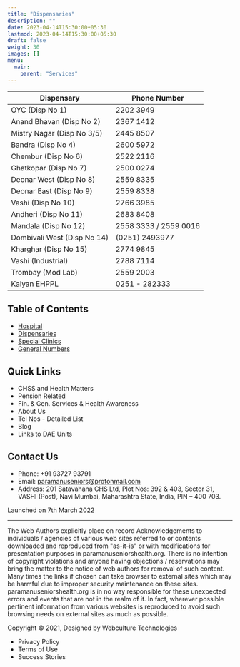 ```yaml
---
title: "Dispensaries"
description: ""
date: 2023-04-14T15:30:00+05:30
lastmod: 2023-04-14T15:30:00+05:30
draft: false
weight: 30
images: []
menu:
  main:
    parent: "Services"
---
```


| Dispensary | Phone Number |
|------------|--------------|
| OYC (Disp No 1) | 2202 3949 |
| Anand Bhavan (Disp No 2) | 2367 1412 |
| Mistry Nagar (Disp No 3/5) | 2445 8507 |
| Bandra (Disp No 4) | 2600 5972 |
| Chembur (Disp No 6) | 2522 2116 |
| Ghatkopar (Disp No 7) | 2500 0274 |
| Deonar West (Disp No 8) | 2559 8335 |
| Deonar East (Disp No 9) | 2559 8338 |
| Vashi (Disp No 10) | 2766 3985 |
| Andheri (Disp No 11) | 2683 8408 |
| Mandala (Disp No 12) | 2558 3333 / 2559 0016 |
| Dombivali West (Disp No 14) | (0251) 2493977 |
| Kharghar (Disp No 15) | 2774 9845 |
| Vashi (Industrial) | 2788 7114 |
| Trombay (Mod Lab) | 2559 2003 |
| Kalyan EHPPL | 0251 - 282333 |

## Table of Contents

- [Hospital](telephone-nimbers.html)
- [Dispensaries](dispensaries.html)
- [Special Clinics](special-clinics.html)
- [General Numbers](general-numbers.html)

## Quick Links

- CHSS and Health Matters
- Pension Related
- Fin. & Gen. Services & Health Awareness
- About Us
- Tel Nos - Detailed List
- Blog
- Links to DAE Units

## Contact Us

- Phone: +91 93727 93791
- Email: paramanuseniors@protonmail.com
- Address: 201 Satavahana CHS Ltd, Plot Nos: 392 & 403, Sector 31, VASHI (Post), Navi Mumbai, Maharashtra State, India, PIN – 400 703.

Launched on 7th March 2022

---

The Web Authors explicitly place on record Acknowledgements to individuals / agencies of various web sites referred to or contents downloaded and reproduced from "as-it-is" or with modifications for presentation purposes in paramanuseniorshealth.org. There is no intention of copyright violations and anyone having objections / reservations may bring the matter to the notice of web authors for removal of such content. Many times the links if chosen can take browser to external sites which may be harmful due to improper security maintenance on these sites. paramanuseniorshealth.org is in no way responsible for these unexpected errors and events that are not in the realm of it. In fact, wherever possible pertinent information from various websites is reproduced to avoid such browsing needs on external sites as much as possible.

Copyright © 2021, Designed by Webculture Technologies

- Privacy Policy
- Terms of Use
- Success Stories
